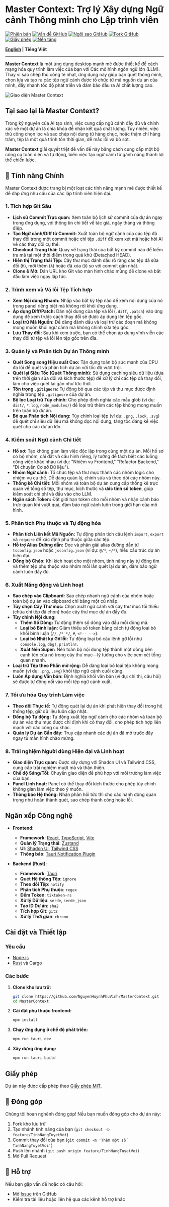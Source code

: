 # Master Context: Trợ lý Xây dựng Ngữ cảnh Thông minh cho Lập trình viên

[![Phiên bản](https://img.shields.io/badge/version-0.1.4-blue.svg)](package.json)
[![Vấn đề GitHub](https://img.shields.io/github/issues/NguyenHuynhPhuVinh/MasterContext)](https://github.com/NguyenHuynhPhuVinh/MasterContext/issues)
[![Ngôi sao GitHub](https://img.shields.io/github/stars/NguyenHuynhPhuVinh/MasterContext)](https://github.com/NguyenHuynhPhuVinh/MasterContext/stargazers)
[![Fork GitHub](https://img.shields.io/github/forks/NguyenHuynhPhuVinh/MasterContext)](https://github.com/NguyenHuynhPhuVinh/MasterContext/network/members)
[![Giấy phép](https://img.shields.io/badge/license-MIT-green.svg)](LICENSE)
[![Nền tảng](https://img.shields.io/badge/platform-Windows%20%7C%20macOS%20%7C%20Linux-lightgrey.svg)](https://tauri.app)

**[English](./README.en.md) | Tiếng Việt**

---

**Master Context** là một ứng dụng desktop mạnh mẽ được thiết kế để cách mạng hóa quy trình làm việc của bạn với Các mô hình ngôn ngữ lớn (LLM). Thay vì sao chép thủ công tẻ nhạt, ứng dụng này giúp bạn quét thông minh, chọn lựa và tạo ra các tệp ngữ cảnh được tổ chức từ mã nguồn dự án của mình, đẩy nhanh tốc độ phát triển và đảm bảo đầu ra AI chất lượng cao.

![Giao diện Master Context](public/screenshot.png) <!-- Cần thay thế bằng ảnh chụp màn hình thực tế của ứng dụng -->

## Tại sao lại là Master Context?

Trong kỷ nguyên của AI tạo sinh, việc cung cấp ngữ cảnh đầy đủ và chính xác về một dự án là chìa khóa để nhận kết quả chất lượng. Tuy nhiên, việc thủ công chọn lọc và sao chép nội dung từ hàng chục, hoặc thậm chí hàng trăm, tệp là một quá trình tốn thời gian, dễ mắc lỗi và bỏ sót.

**Master Context** giải quyết triệt để vấn đề này bằng cách cung cấp một bộ công cụ toàn diện và tự động, biến việc tạo ngữ cảnh từ gánh nặng thành lợi thế chiến lược.

## 🚀 Tính năng Chính

Master Context được trang bị một loạt các tính năng mạnh mẽ được thiết kế để đáp ứng nhu cầu của các lập trình viên hiện đại.

### 1. Tích hợp Git Sâu

- **Lịch sử Commit Trực quan:** Xem toàn bộ lịch sử commit của dự án ngay trong ứng dụng, với thông tin chi tiết về tác giả, ngày tháng và thông điệp.
- **Tạo Ngữ cảnh/Diff từ Commit:** Xuất toàn bộ ngữ cảnh của các tệp đã thay đổi trong một commit hoặc chỉ tệp `.diff` để xem xét mã hoặc hỏi AI về các thay đổi cụ thể.
- **Checkout Trạng thái:** Quay về trạng thái của bất kỳ commit nào để kiểm tra mã tại một thời điểm trong quá khứ (Detached HEAD).
- **Hiển thị Trạng thái Tệp:** Cây thư mục đánh dấu rõ ràng các tệp đã sửa đổi (`M`), mới thêm (`A`) hoặc đã xóa (`D`) so với commit gần nhất.
- **Clone & Mở:** Dán URL kho Git vào màn hình chào mừng để clone và bắt đầu làm việc ngay lập tức.

### 2. Trình xem và Vá lỗi Tệp Tích hợp

- **Xem Nội dung Nhanh:** Nhấp vào bất kỳ tệp nào để xem nội dung của nó trong panel riêng biệt mà không rời khỏi ứng dụng.
- **Áp dụng Diff/Patch:** Dán nội dung của tệp vá lỗi (`.diff`, `.patch`) vào ứng dụng để xem trước cách thay đổi sẽ được áp dụng lên tệp gốc.
- **Loại trừ Mã Nguồn:** Dễ dàng đánh dấu và loại trừ các đoạn mã không mong muốn khỏi ngữ cảnh mà không chỉnh sửa tệp gốc.
- **Lưu Thay đổi:** Sau khi xem trước, bạn có thể chọn áp dụng vĩnh viễn các thay đổi từ tệp vá lỗi lên tệp gốc trên đĩa.

### 3. Quản lý và Phân tích Dự án Thông minh

- **Quét Song song Hiệu suất Cao:** Tận dụng toàn bộ sức mạnh của CPU đa lõi để quét và phân tích dự án với tốc độ vượt trội.
- **Quét lại Siêu Tốc (Quét Thông minh):** Sử dụng caching siêu dữ liệu (dựa trên thời gian sửa đổi và kích thước tệp) để xử lý chỉ các tệp đã thay đổi, làm cho việc quét lại gần như tức thời.
- **Tôn trọng `.gitignore`:** Tự động bỏ qua các tệp và thư mục được định nghĩa trong tệp `.gitignore` của dự án.
- **Bộ lọc Loại trừ Tùy chỉnh:** Cho phép định nghĩa các mẫu glob (ví dụ: `dist/`, `*.log`, `node_modules/`) để loại trừ thêm các tệp không mong muốn trên toàn bộ dự án.
- **Bỏ qua Phân tích Nội dung:** Tùy chỉnh loại tệp (ví dụ: `.png`, `.lock`, `.svg`) để quét chỉ siêu dữ liệu mà không đọc nội dung, tăng tốc đáng kể việc quét cho các dự án lớn.

### 4. Kiểm soát Ngữ cảnh Chi tiết

- **Hồ sơ:** Tạo không gian làm việc độc lập trong cùng một dự án. Mỗi hồ sơ có bộ nhóm, cài đặt và cấu hình riêng, lý tưởng để tách biệt các luồng công việc khác nhau (ví dụ: "Nhiệm vụ Frontend," "Refactor Backend," "Di chuyển Cơ sở Dữ liệu").
- **Nhóm Ngữ cảnh:** Tổ chức tệp và thư mục thành các nhóm logic cho nhiệm vụ cụ thể. Dễ dàng quản lý, chỉnh sửa và theo dõi các nhóm này.
- **Thống kê Chi tiết:** Mỗi nhóm và toàn bộ dự án cung cấp thống kê trực quan về tổng số tệp, thư mục, kích thước và **ước tính số token**, giúp kiểm soát chi phí và đầu vào cho LLM.
- **Ngân sách Token:** Đặt giới hạn token cho mỗi nhóm và nhận cảnh báo trực quan khi vượt quá, đảm bảo ngữ cảnh luôn trong giới hạn của mô hình.

### 5. Phân tích Phụ thuộc và Tự động hóa

- **Phân tích Liên kết Mã Nguồn:** Tự động phân tích câu lệnh `import`, `export` và `require` để xác định phụ thuộc giữa các tệp.
- **Hỗ trợ Alias Đường dẫn:** Đọc và phân giải alias đường dẫn từ `tsconfig.json` hoặc `jsconfig.json` (ví dụ: `@/*`, `~/*`), hiểu cấu trúc dự án hiện đại.
- **Đồng bộ Chéo:** Khi kích hoạt cho một nhóm, tính năng này tự động tìm và thêm tệp phụ thuộc vào nhóm mỗi lần quét lại dự án, đảm bảo ngữ cảnh luôn đầy đủ.

### 6. Xuất Năng động và Linh hoạt

- **Sao chép vào Clipboard:** Sao chép nhanh ngữ cảnh của nhóm hoặc toàn bộ dự án vào clipboard chỉ bằng một cú nhấp.
- **Tùy chọn Cây Thư mục:** Chọn xuất ngữ cảnh với cây thư mục tối thiểu (chứa chỉ tệp đã chọn) hoặc cây thư mục dự án đầy đủ.
- **Tùy chỉnh Nội dung:**
  - **Thêm Số Dòng:** Tự động thêm số dòng vào đầu mỗi dòng mã.
  - **Loại bỏ Bình luận:** Giảm thiểu số token bằng cách tự động loại bỏ khối bình luận (`//`, `/* */`, `#`, `<!-- -->`).
  - **Loại bỏ Nhật ký Gỡ lỗi:** Tự động loại bỏ câu lệnh gỡ lỗi như `console.log`, `dbg!`, `println!`.
  - **Xuất Nén Super:** Nén toàn bộ nội dung tệp thành một dòng bên cạnh tên của nó trong cây thư mục—lý tưởng cho việc xem xét tổng quan nhanh.
- **Loại trừ Tệp theo Phần mở rộng:** Dễ dàng loại bỏ loại tệp không mong muốn (ví dụ: `.png`, `.svg`) khỏi tệp ngữ cảnh cuối cùng.
- **Luôn Áp dụng Văn bản:** Định nghĩa khối văn bản (ví dụ: chỉ thị, câu hỏi) sẽ được tự động nối vào mỗi tệp ngữ cảnh xuất.

### 7. Tối ưu hóa Quy trình Làm việc

- **Theo dõi Thực tế:** Tự động quét lại dự án khi phát hiện thay đổi trong hệ thống tệp, giữ dữ liệu luôn cập nhật.
- **Đồng bộ Tự động:** Tự động xuất tệp ngữ cảnh cho các nhóm và toàn bộ dự án vào thư mục được chỉ định khi có thay đổi, cho phép tích hợp liền mạch với các công cụ khác.
- **Quản lý Dự án Gần đây:** Truy cập nhanh các dự án đã mở trước đây ngay từ màn hình chào mừng.

### 8. Trải nghiệm Người dùng Hiện đại và Linh hoạt

- **Giao diện Trực quan:** Được xây dựng với Shadcn UI và Tailwind CSS, cung cấp trải nghiệm mượt mà và thân thiện.
- **Chế độ Sáng/Tối:** Chuyển giao diện để phù hợp với môi trường làm việc của bạn.
- **Panel Linh hoạt:** Panel có thể thay đổi kích thước cho phép tùy chỉnh không gian làm việc theo ý muốn.
- **Thông báo Hệ thống:** Nhận phản hồi tức thì cho các hành động quan trọng như hoàn thành quét, sao chép thành công hoặc lỗi.

## Ngăn xếp Công nghệ

- **Frontend:**

  - **Framework**: [React](https://reactjs.org/), [TypeScript](https://www.typescriptlang.org/), [Vite](https://vitejs.dev/)
  - **Quản lý Trạng thái**: [Zustand](https://github.com/pmndrs/zustand)
  - **UI**: [Shadcn UI](https://ui.shadcn.com/), [Tailwind CSS](https://tailwindcss.com/)
  - **Thông báo**: [Tauri Notification Plugin](https://tauri.app/v1/api/js/plugins/notification/)

- **Backend (Rust)**:
  - **Framework**: [Tauri](https://tauri.app/)
  - **Quét Hệ thống Tệp**: `ignore`
  - **Theo dõi Tệp**: `notify`
  - **Phân tích Phụ thuộc**: `regex`
  - **Đếm Token**: `tiktoken-rs`
  - **Xử lý Dữ liệu**: `serde`, `serde_json`
  - **Tạo ID Dự án**: `sha2`
  - **Tích hợp Git**: `git2`
  - **Xử lý Thời gian**: `chrono`

## Cài đặt và Thiết lập

### Yêu cầu

- [Node.js](https://nodejs.org/)
- [Rust](https://www.rust-lang.org/tools/install) và Cargo

### Các bước

1. **Clone kho lưu trữ:**

   ```bash
   git clone https://github.com/NguyenHuynhPhuVinh/MasterContext.git
   cd MasterContext
   ```

2. **Cài đặt phụ thuộc frontend:**

   ```bash
   npm install
   ```

3. **Chạy ứng dụng ở chế độ phát triển:**

   ```bash
   npm run tauri dev
   ```

4. **Xây dựng ứng dụng:**
   ```bash
   npm run tauri build
   ```

## Giấy phép

Dự án này được cấp phép theo [Giấy phép MIT](LICENSE).

## 🤝 Đóng góp

Chúng tôi hoan nghênh đóng góp! Nếu bạn muốn đóng góp cho dự án này:

1. Fork kho lưu trữ
2. Tạo nhánh tính năng của bạn (`git checkout -b feature/TinhNangTuyetVoi`)
3. Commit thay đổi của bạn (`git commit -m 'Thêm một số TinhNangTuyetVoi'`)
4. Push lên nhánh (`git push origin feature/TinhNangTuyetVoi`)
5. Mở Pull Request

## 💬 Hỗ trợ

Nếu bạn gặp vấn đề hoặc có câu hỏi:

- Mở [Issue](https://github.com/NguyenHuynhPhuVinh/MasterContext/issues) trên GitHub
- Kiểm tra tài liệu hoặc liên hệ qua các kênh hỗ trợ khác